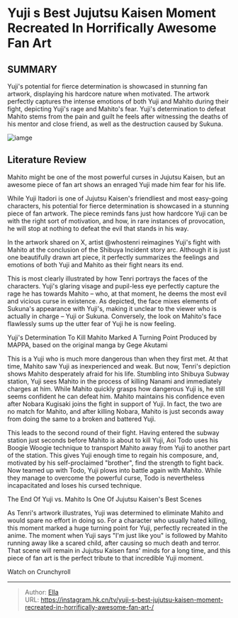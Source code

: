 # Yuji s Best Jujutsu Kaisen Moment Recreated In Horrifically Awesome Fan Art 


## SUMMARY 



  Yuji&#39;s potential for fierce determination is showcased in stunning fan artwork, displaying his hardcore nature when motivated.   The artwork perfectly captures the intense emotions of both Yuji and Mahito during their fight, depicting Yuji&#39;s rage and Mahito&#39;s fear.   Yuji&#39;s determination to defeat Mahito stems from the pain and guilt he feels after witnessing the deaths of his mentor and close friend, as well as the destruction caused by Sukuna.  

![iamge](https://static1.srcdn.com/wordpress/wp-content/uploads/2024/01/jjk-yuji-chases-after-mahito.jpg)

## Literature Review
Mahito might be one of the most powerful curses in Jujutsu Kaisen, but an awesome piece of fan art shows an enraged Yuji made him fear for his life.




While Yuji Itadori is one of Jujutsu Kaisen&#39;s friendliest and most easy-going characters, his potential for fierce determination is showcased in a stunning piece of fan artwork. The piece reminds fans just how hardcore Yuji can be with the right sort of motivation, and how, in rare instances of provocation, he will stop at nothing to defeat the evil that stands in his way.




In the artwork shared on X, artist @whostenri reimagines Yuji&#39;s fight with Mahito at the conclusion of the Shibuya Incident story arc. Although it is just one beautifully drawn art piece, it perfectly summarizes the feelings and emotions of both Yuji and Mahito as their fight nears its end.


 

This is most clearly illustrated by how Tenri portrays the faces of the characters. Yuji&#39;s glaring visage and pupil-less eye perfectly capture the rage he has towards Mahito – who, at that moment, he deems the most evil and vicious curse in existence. As depicted, the face mixes elements of Sukuna&#39;s appearance with Yuji&#39;s, making it unclear to the viewer who is actually in charge – Yuji or Sukuna. Conversely, the look on Mahito&#39;s face flawlessly sums up the utter fear of Yuji he is now feeling.





 Yuji&#39;s Determination To Kill Mahito Marked A Turning Point 
Produced by MAPPA, based on the original manga by Gege Akutami
          

This is a Yuji who is much more dangerous than when they first met. At that time, Mahito saw Yuji as inexperienced and weak. But now, Tenri&#39;s depiction shows Mahito desperately afraid for his life. Stumbling into Shibuya Subway station, Yuji sees Mahito in the process of killing Nanami and immediately charges at him. While Mahito quickly grasps how dangerous Yuji is, he still seems confident he can defeat him. Mahito maintains his confidence even after Nobara Kugisaki joins the fight in support of Yuji. In fact, the two are no match for Mahito, and after killing Nobara, Mahito is just seconds away from doing the same to a broken and battered Yuji.

This leads to the second round of their fight. Having entered the subway station just seconds before Mahito is about to kill Yuji, Aoi Todo uses his Boogie Woogie technique to transport Mahito away from Yuji to another part of the station. This gives Yuji enough time to regain his composure, and, motivated by his self-proclaimed &#34;brother&#34;, find the strength to fight back. Now teamed up with Todo, Yuji plows into battle again with Mahito. While they manage to overcome the powerful curse, Todo is nevertheless incapacitated and loses his cursed technique.






 The End Of Yuji vs. Mahito Is One Of Jujutsu Kaisen&#39;s Best Scenes 

 

As Tenri&#39;s artwork illustrates, Yuji was determined to eliminate Mahito and would spare no effort in doing so. For a character who usually hated killing, this moment marked a huge turning point for Yuji, perfectly recreated in the anime. The moment when Yuji says &#34;I&#39;m just like you&#34; is followed by Mahito running away like a scared child, after causing so much death and terror. That scene will remain in Jujutsu Kaisen fans&#39; minds for a long time, and this piece of fan art is the perfect tribute to that incredible Yuji moment. 

Watch on Crunchyroll



---

> Author: [Ella](https://instagram.hk.cn/)  
> URL: https://instagram.hk.cn/tv/yuji-s-best-jujutsu-kaisen-moment-recreated-in-horrifically-awesome-fan-art-/  

